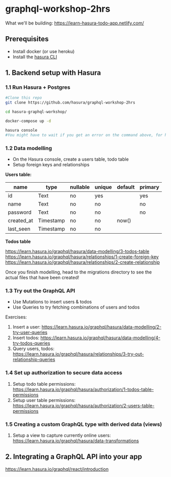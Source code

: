 # graphql-workshop-2hrs

What we'll be building: https://learn-hasura-todo-app.netlify.com/


## Prerequisites

- Install docker (or use heroku)
- Install the [hasura CLI](https://docs.hasura.io/1.0/graphql/manual/hasura-cli/install-hasura-cli.html)

## 1. Backend setup with Hasura

### 1.1 Run Hasura + Postgres 

```bash
#Clone this repo
git clone https://github.com/hasura/graphql-workshop-2hrs

cd hasura-graphql-workshop/

docker-compose up -d

hasura console
#You might have to wait if you get an error on the command above, for hasura and postgres to start up

```

### 1.2 Data modelling

- On the Hasura console, create a users table, todo table
- Setup foreign keys and relationships

**Users table:**

| name       | type     | nullable | unique | default | primary |
| ---------- | -------  | -------- | ------ | ------- | ------- |
| id         | Text     | no       | yes    |         | yes     |
| name       | Text     | no       | no     |         | no      |
| password   | Text     | no       | no     |         | no      |
| created_at | Timestamp| no       | no     | now()   |         |
| last_seen  | Timestamp| no       | no     |         |         |

**Todos table**

https://learn.hasura.io/graphql/hasura/data-modelling/3-todos-table
https://learn.hasura.io/graphql/hasura/relationships/1-create-foreign-key
https://learn.hasura.io/graphql/hasura/relationships/2-create-relationship

Once you finish modelling, head to the migrations directory to see the actual files that have been created!


### 1.3 Try out the GraphQL API

- Use Mutations to insert users & todos
- Use Queries to try fetching combinations of users and todos

Exercises:
1. Insert a user: https://learn.hasura.io/graphql/hasura/data-modelling/2-try-user-queries
2. Insert todos: https://learn.hasura.io/graphql/hasura/data-modelling/4-try-todos-queries
3. Query users, todos: https://learn.hasura.io/graphql/hasura/relationships/3-try-out-relationship-queries

### 1.4 Set up authorization to secure data access

1. Setup todo table permissions: https://learn.hasura.io/graphql/hasura/authorization/1-todos-table-permissions
2. Setup user table permissions: https://learn.hasura.io/graphql/hasura/authorization/2-users-table-permissions


### 1.5 Creating a custom GraphQL type with derived data (views)
1. Setup a view to capture currently online users: https://learn.hasura.io/graphql/hasura/data-transformations

<!--
### 1.6 Create a custom GraphQL type with your own code
1. Build a simple type and write a resolver:

### 1.7 Write custom business logic to sanitize input for the public todo feed
1. Create an action definition
1. Write the action business logic
-->

## 2. Integrating a GraphQL API into your app 
https://learn.hasura.io/graphql/react/introduction

